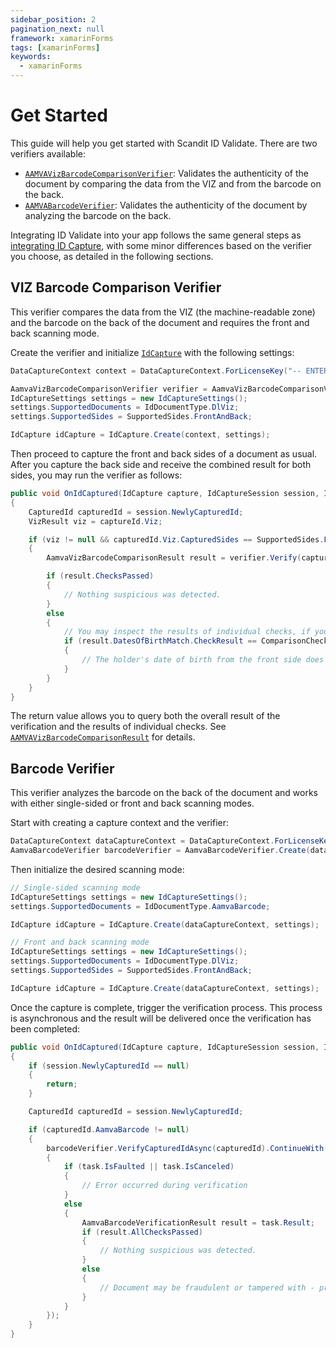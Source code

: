 ```yaml
---
sidebar_position: 2
pagination_next: null
framework: xamarinForms
tags: [xamarinForms]
keywords:
  - xamarinForms
---
```


# Get Started

This guide will help you get started with Scandit ID Validate. There are two verifiers available:

* [`AAMVAVizBarcodeComparisonVerifier`](https://docs.scandit.com/data-capture-sdk/xamarin.forms/id-capture/api/aamva-viz-barcode-comparison-verifier.html#class-scandit.datacapture.id.AamvaVizBarcodeComparisonVerifier): Validates the authenticity of the document by comparing the data from the VIZ and from the barcode on the back.
* [`AAMVABarcodeVerifier`](https://docs.scandit.com/data-capture-sdk/xamarin.forms/id-capture/api/aamva-barcode-verifier.html#class-scandit.datacapture.id.AamvaBarcodeVerifier): Validates the authenticity of the document by analyzing the barcode on the back.

Integrating ID Validate into your app follows the same general steps as [integrating ID Capture](../id-capture/get-started.md), with some minor differences based on the verifier you choose, as detailed in the following sections.

## VIZ Barcode Comparison Verifier

This verifier compares the data from the VIZ (the machine-readable zone) and the barcode on the back of the document and requires the front and back scanning mode.

Create the verifier and initialize [`IdCapture`](https://docs.scandit.com/data-capture-sdk/xamarin.forms/id-capture/api/id-capture.html#class-scandit.datacapture.id.IdCapture) with the following settings:

```csharp
DataCaptureContext context = DataCaptureContext.ForLicenseKey("-- ENTER YOUR SCANDIT LICENSE KEY HERE --");

AamvaVizBarcodeComparisonVerifier verifier = AamvaVizBarcodeComparisonVerifier.Create();
IdCaptureSettings settings = new IdCaptureSettings();
settings.SupportedDocuments = IdDocumentType.DlViz;
settings.SupportedSides = SupportedSides.FrontAndBack;

IdCapture idCapture = IdCapture.Create(context, settings);
```

Then proceed to capture the front and back sides of a document as usual. After you capture the back side and receive the combined result for both sides, you may run the verifier as follows:

```csharp
public void OnIdCaptured(IdCapture capture, IdCaptureSession session, IFrameData frameData)
{
    CapturedId capturedId = session.NewlyCapturedId;
    VizResult viz = captureId.Viz;

    if (viz != null && capturedId.Viz.CapturedSides == SupportedSides.FrontAndBack)
    {
        AamvaVizBarcodeComparisonResult result = verifier.Verify(capturedId);

        if (result.ChecksPassed)
        {
            // Nothing suspicious was detected.
        }
        else
        {
            // You may inspect the results of individual checks, if you wish:
            if (result.DatesOfBirthMatch.CheckResult == ComparisonCheckResult.Failed)
            {
                // The holder's date of birth from the front side does not match the one encoded in the barcode.
            }
        }
    }
}
```

The return value allows you to query both the overall result of the verification and the results of individual checks. See [`AAMVAVizBarcodeComparisonResult`](https://docs.scandit.com/data-capture-sdk/xamarin.forms/id-capture/api/aamva-viz-barcode-comparison-verifier.html#class-scandit.datacapture.id.AamvaVizBarcodeComparisonResult) for details.

## Barcode Verifier

This verifier analyzes the barcode on the back of the document and works with either single-sided or front and back scanning modes.

Start with creating a capture context and the verifier:

```csharp
DataCaptureContext dataCaptureContext = DataCaptureContext.ForLicenseKey("-- ENTER YOUR SCANDIT LICENSE KEY HERE --");
AamvaBarcodeVerifier barcodeVerifier = AamvaBarcodeVerifier.Create(dataCaptureContext);
```

Then initialize the desired scanning mode:

```csharp
// Single-sided scanning mode
IdCaptureSettings settings = new IdCaptureSettings();
settings.SupportedDocuments = IdDocumentType.AamvaBarcode;

IdCapture idCapture = IdCapture.Create(dataCaptureContext, settings);

// Front and back scanning mode
IdCaptureSettings settings = new IdCaptureSettings();
settings.SupportedDocuments = IdDocumentType.DlViz;
settings.SupportedSides = SupportedSides.FrontAndBack;

IdCapture idCapture = IdCapture.Create(dataCaptureContext, settings);
```

Once the capture is complete, trigger the verification process. This process is asynchronous and the result will be delivered once the verification has been completed:

```csharp
public void OnIdCaptured(IdCapture capture, IdCaptureSession session, IFrameData frameData)
{
    if (session.NewlyCapturedId == null)
    {
        return;
    }

    CapturedId capturedId = session.NewlyCapturedId;

    if (capturedId.AamvaBarcode != null)
    {
        barcodeVerifier.VerifyCapturedIdAsync(capturedId).ContinueWith((task) =>
        {
            if (task.IsFaulted || task.IsCanceled)
            {
                // Error occurred during verification
            }
            else
            {
                AamvaBarcodeVerificationResult result = task.Result;
                if (result.AllChecksPassed)
                {
                    // Nothing suspicious was detected.
                }
                else
                {
                    // Document may be fraudulent or tampered with - proceed with caution.
                }
            }
        });
    }
}
```